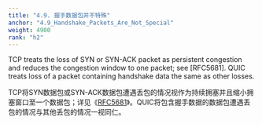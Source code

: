 ```yaml
---
title: "4.9. 握手数据包并不特殊"
anchor: "4.9_Handshake_Packets_Are_Not_Special"
weight: 4900
rank: "h2"
---
```


TCP treats the loss of SYN or SYN-ACK packet as persistent congestion and reduces the congestion window to one packet; see [RFC5681]. QUIC treats loss of a packet containing handshake data the same as other losses.

TCP将SYN数据包或SYN-ACK数据包遭遇丢包的情况视作为持续拥塞并且缩小拥塞窗口至一个数据包；详见《[RFC5681]()》。QUIC将包含握手数据的数据包遭遇丢包的情况与其他丢包的情况一视同仁。
